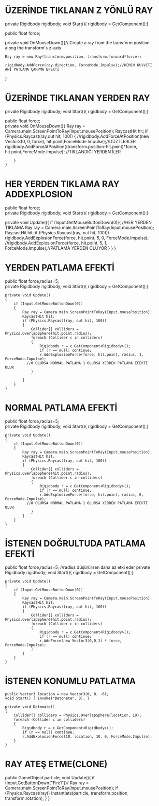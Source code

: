 # ÜZERİNDE TIKLANAN Z YÖNLÜ RAY
private Rigidbody rigidbody;
void Start(){ rigidbody = GetComponent<Rigidbody>();}

public float force;      

private void OnMouseDown(){// Create a ray from the transform position along the transform's z-axis
        
	Ray ray = new Ray(transform.position, transform.forward*force);
        
	rigidbody.AddForce(ray.direction, ForceMode.Impulse);//HEMEN KUVVETİ ANİ PATLAMA ÇARPMA EFEKTİ
    
}


# ÜZERİNDE TIKLANAN YERDEN RAY
private Rigidbody rigidbody;
void Start(){ rigidbody = GetComponent<Rigidbody>();}

public float force;           
private void OnMouseDown(){
        Ray ray = Camera.main.ScreenPointToRay(Input.mousePosition);
        RaycastHit hit;
        if (Physics.Raycast(ray,out hit, 100))
        {
            //rigidbody.AddForceAtPosition(new Vector3(0, 0, force), hit.point,ForceMode.Impulse);//DÜZ İLERLER
rigidbody.AddForceAtPosition((transform.position-hit.point)*force, hit.point,ForceMode.Impulse); //TIKLANDIĞI YERDEN İLER

        }      
    }
# HER YERDEN TIKLAMA RAY ADDEXPLOSION

public float force;           
private Rigidbody rigidbody;
void Start(){ rigidbody = GetComponent<Rigidbody>();}

private void Update(){
        if (Input.GetMouseButtonDown(0)){  //HER YERDEN TIKLAMA
            Ray ray = Camera.main.ScreenPointToRay(Input.mousePosition);
            RaycastHit hit;
            if (Physics.Raycast(ray, out hit, 100)){
                rigidbody.AddExplosionForce(force, hit.point, 5, 0, ForceMode.Impulse);
  //rigidbody.AddExplosionForce(force, hit.point, 5, 1, ForceMode.Impulse);//PATLAMA YERDEN OLUYOR
            }
        }
    }
# YERDEN PATLAMA EFEKTİ
public float force,radius=5;    
private Rigidbody rigidbody;
void Start(){ rigidbody = GetComponent<Rigidbody>();}

    private void Update()
    {
        if (Input.GetMouseButtonDown(0))
        {
            Ray ray = Camera.main.ScreenPointToRay(Input.mousePosition);
            RaycastHit hit;
            if (Physics.Raycast(ray, out hit, 100))
            {
                Collider[] colliders = Physics.OverlapSphere(hit.point,radius);
                foreach (Collider c in colliders)
                {
                    Rigidbody r = c.GetComponent<Rigidbody>();
                    if (r == null) continue;
                    r.AddExplosionForce(force, hit.point, radius, 1, ForceMode.Impulse);
			  //0 OLURSA NORMAL PATLAMA 1 OLURSA YERDEN PATLAMA EFEKTİ OLUR
                }

            }
        }
    }
# NORMAL PATLAMA EFEKTİ
public float force,radius=5;    
private Rigidbody rigidbody;
void Start(){ rigidbody = GetComponent<Rigidbody>();}

    private void Update()
    {
        if (Input.GetMouseButtonDown(0))
        {
            Ray ray = Camera.main.ScreenPointToRay(Input.mousePosition);
            RaycastHit hit;
            if (Physics.Raycast(ray, out hit, 100))
            {
                Collider[] colliders = Physics.OverlapSphere(hit.point,radius);
                foreach (Collider c in colliders)
                {
                    Rigidbody r = c.GetComponent<Rigidbody>();
                    if (r == null) continue;
                    r.AddExplosionForce(force, hit.point, radius, 0, ForceMode.Impulse);
			  //0 OLURSA NORMAL PATLAMA 1 OLURSA YERDEN PATLAMA EFEKTİ OLUR
                }
            }
        }
    }

# İSTENEN DOĞRULTUDA PATLAMA EFEKTİ
public float force,radius=5; //radius düşürürsen daha az etki eder
private Rigidbody rigidbody;
void Start(){ rigidbody = GetComponent<Rigidbody>();}

    private void Update()
    {
        if (Input.GetMouseButtonDown(0))
        {
            Ray ray = Camera.main.ScreenPointToRay(Input.mousePosition);
            RaycastHit hit;
            if (Physics.Raycast(ray, out hit, 100))
            {
                Collider[] colliders = Physics.OverlapSphere(hit.point,radius);
                foreach (Collider c in colliders)
                {
                    Rigidbody r = c.GetComponent<Rigidbody>();
                    if (r == null) continue;
                    r.AddForce(new Vector3(0,0,1) * force, ForceMode.Impulse);
                }
            }
        }
    }
# İSTENEN KONUMLU PATLATMA
    public Vector3 location = new Vector3(0, 0, -6);
    void Start() { Invoke("Detonate", 3); }
    
    private void Detonate()
    {
        Collider[] colliders = Physics.OverlapSphere(location, 10);
        foreach (Collider c in colliders)
        {
            Rigidbody r = c.GetComponent<Rigidbody>();
            if (r == null) continue;
            r.AddExplosionForce(10, location, 10, 0, ForceMode.Impulse);
        }   
    }
    
# RAY ATEŞ ETME(CLONE)
public GameObject particle;
    void Update(){
        if (Input.GetButtonDown("Fire1")){
            Ray ray = Camera.main.ScreenPointToRay(Input.mousePosition);
            if (Physics.Raycast(ray))
                Instantiate(particle, transform.position, transform.rotation);
        }
    }

	

